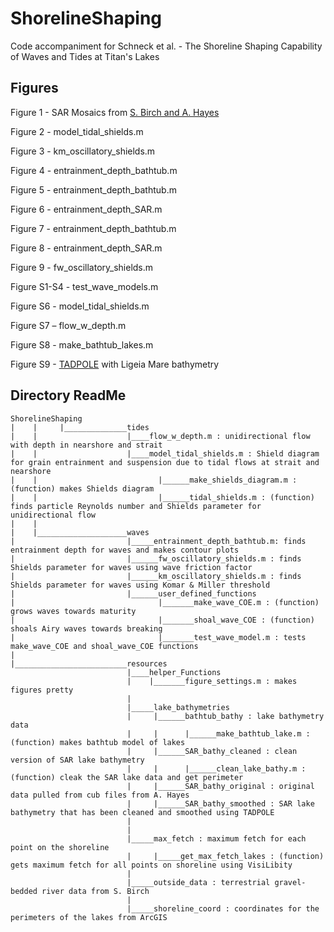 # ShorelineShaping
 Code accompaniment for Schneck et al. - The Shoreline Shaping Capability of Waves and Tides at Titan's Lakes

## Figures
Figure 1 - SAR Mosaics from [S. Birch and A. Hayes](https://geomorph-sbirch.com/data-products/)

Figure 2 - model_tidal_shields.m

Figure 3 - km_oscillatory_shields.m

Figure 4 - entrainment_depth_bathtub.m

Figure 5 - entrainment_depth_bathtub.m

Figure 6 - entrainment_depth_SAR.m

Figure 7 - entrainment_depth_bathtub.m

Figure 8 - entrainment_depth_SAR.m

Figure 9 - fw_oscillatory_shields.m

Figure S1-S4 - test_wave_models.m

Figure S6 - model_tidal_shields.m

Figure S7 – flow_w_depth.m

Figure S8 - make_bathtub_lakes.m

Figure S9 - [TADPOLE](https://github.com/MITGeomorph/Tadpole) with Ligeia Mare bathymetry

## Directory ReadMe
```
ShorelineShaping
|    |     |______________tides
|    |                    |____flow_w_depth.m : unidirectional flow with depth in nearshore and strait
|    |                    |____model_tidal_shields.m : Shield diagram for grain entrainment and suspension due to tidal flows at strait and nearshore
|    |                           |______make_shields_diagram.m : (function) makes Shields diagram
|    |                           |______tidal_shields.m : (function) finds particle Reynolds number and Shields parameter for unidirectional flow
|    |
|    |____________________waves
|                         |_____entrainment_depth_bathtub.m: finds entrainment depth for waves and makes contour plots
|                         |______fw_oscillatory_shields.m : finds Shields parameter for waves using wave friction factor
|                         |______km_oscillatory_shields.m : finds Shields parameter for waves using Komar & Miller threshold
|                         |______user_defined_functions
|                                |_______make_wave_COE.m : (function) grows waves towards maturity 
|                                |_______shoal_wave_COE : (function) shoals Airy waves towards breaking
|                                |_______test_wave_model.m : tests make_wave_COE and shoal_wave_COE functions
|
|_________________________resources
                          |____helper_Functions
                          |    |_______figure_settings.m : makes figures pretty
                          |
                          |_____lake_bathymetries
                          |     |______bathtub_bathy : lake bathymetry data
                          |     |      |______make_bathtub_lake.m : (function) makes bathtub model of lakes
                          |     |______SAR_bathy_cleaned : clean version of SAR lake bathymetry 
                          |     |      |______clean_lake_bathy.m : (function) cleak the SAR lake data and get perimeter
                          |     |______SAR_bathy_original : original data pulled from cub files from A. Hayes
                          |     |______SAR_bathy_smoothed : SAR lake bathymetry that has been cleaned and smoothed using TADPOLE
                          |
                          |
                          |_____max_fetch : maximum fetch for each point on the shoreline
                          |     |_____get_max_fetch_lakes : (function) gets maximum fetch for all points on shoreline using VisiLibity
                          |
                          |_____outside_data : terrestrial gravel-bedded river data from S. Birch
                          |
                          |_____shoreline_coord : coordinates for the perimeters of the lakes from ArcGIS
                                
 ```                               

